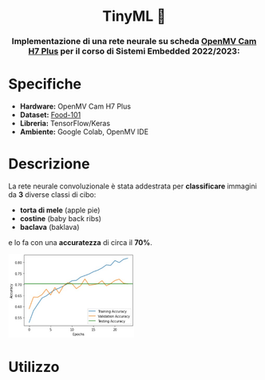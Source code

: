 <div align="center">
  
# TinyML :cake:

### Implementazione di una rete neurale su scheda [OpenMV Cam H7 Plus](https://www.polimarcheracingteam.com/it/) per il corso di Sistemi Embedded 2022/2023:

</div>

# Specifiche

* **Hardware:** OpenMV Cam H7 Plus
* **Dataset:** [Food-101](https://data.vision.ee.ethz.ch/cvl/datasets_extra/food-101/)
* **Libreria:** TensorFlow/Keras
* **Ambiente:** Google Colab, OpenMV IDE

# Descrizione

La rete neurale convoluzionale è stata addestrata per **classificare** immagini da **3** diverse classi di cibo:

* **torta di mele** (apple pie)
* **costine** (baby back ribs)
* **baclava** (baklava)

e lo fa con una **accuratezza** di circa il **70%**.

<img src="accuracy_plot.jpg" width="50%" height="50%">

# Utilizzo
